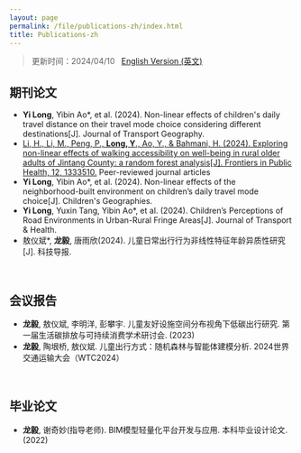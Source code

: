 ```yaml
---
layout: page
permalink: /file/publications-zh/index.html
title: Publications-zh
---
```


> 更新时间：2024/04/10 &nbsp;  [English Version (英文)](https://longyistar.github.io/publications/)

## 期刊论文

- **Yi Long**, Yibin Ao*, et al. (2024). Non-linear effects of children's daily travel distance on their travel mode choice considering different destinations[J]. Journal of Transport Geography.
- [Li, H., Li, M., Peng, P., **Long, Y**., Ao, Y., & Bahmani, H. (2024). Exploring non-linear effects of walking accessibility on well-being in rural older adults of Jintang County: a random forest analysis[J]. Frontiers in Public Health, 12, 1333510.](https://longyistar.github.io/mypaper/journal/fpubh-12-1333510.pdf)
Peer-reviewed journal articles
- **Yi Long**, Yibin Ao*, et al. (2024). Non-linear effects of the neighborhood-built environment on children’s daily travel mode choice[J]. Children's Geographies. 
- **Yi Long**, Yuxin Tang, Yibin Ao*, et al. (2024). Children’s Perceptions of Road Environments in Urban-Rural Fringe Areas[J]. Journal of Transport & Health.
- 敖仪斌*, **龙毅**, 唐雨欣(2024). 儿童日常出行行为非线性特征年龄异质性研究[J]. 科技导报.
<br>

## 会议报告

- **龙毅**, 敖仪斌, 李明洋, 彭攀宇. 儿童友好设施空间分布视角下低碳出行研究. 第一届生活碳排放与可持续消费学术研讨会. (2023)
- **龙毅**, 陶垠桥, 敖仪斌. 儿童出行方式：随机森林与智能体建模分析. 2024世界交通运输大会（WTC2024）

<br>

## 毕业论文

- **龙毅**, 谢奇妙(指导老师). BIM模型轻量化平台开发与应用. 本科毕业设计论文.(2022)
